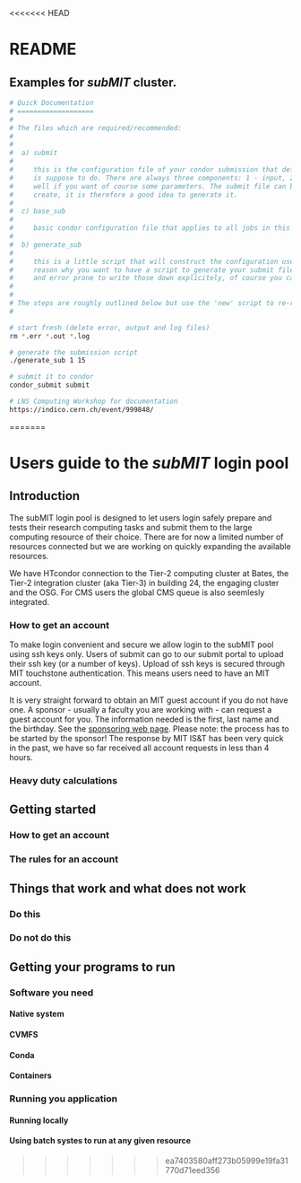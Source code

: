 <<<<<<< HEAD
# README
## Examples for *subMIT* cluster.

~~~sh
# Quick Documentation
# ===================
# 
# The files which are required/recommended:
# 
# 
#  a) submit
# 
#     this is the configuration file of your condor submission that defines what the condor submission
#     is suppose to do. There are always three components: 1 - input, 2 - executable, 3 - output and
#     well if you want of course some parameters. The submit file can be rather long and tedious to
#     create, it is therefore a good idea to generate it.
# 
#  c) base_sub
# 
#     basic condor configuration file that applies to all jobs in this batch.
#
#  b) generate_sub
# 
#     this is a little script that will construct the configuration used for condor submission. The
#     reason why you want to have a script to generate your submit file is that it is very repetitive
#     and error prone to write those down explicitely, of course you can.
# 
#
# The steps are roughly outlined below but use the 'new' script to re-run from scratch
# 

# start fresh (delete error, output and log files)
rm *.err *.out *.log

# generate the submission script
./generate_sub 1 15

# submit it to condor
condor_submit submit

# LNS Computing Workshop for documentation
https://indico.cern.ch/event/999848/
~~~
=======
# Users guide to the *subMIT* login pool

## Introduction

The subMIT login pool is designed to let users login safely prepare and tests their research computing tasks and submit them to the large computing resource of their choice. There are for now a limited number of resources connected but we are working on quickly expanding the available resources.

We have HTcondor connection to the Tier-2 computing cluster at Bates, the Tier-2 integration cluster (aka Tier-3) in building 24, the engaging cluster and the OSG. For CMS users the global CMS queue is also seemlesly integrated.

### How to get an account

To make login convenient and secure we allow login to the subMIT pool using ssh keys only. Users of submit can go to our submit portal to upload their ssh key (or a number of keys). Upload of ssh keys is secured through MIT touchstone authentication. This means users need to have an MIT account.

It is very straight forward to obtain an MIT guest account if you do not have one. A sponsor - usually a faculty you are working with - can request a guest account for you. The information needed is the first, last name and the birthday. See the [sponsoring web page](https://ist.mit.edu/guest-accounts). Please note: the process has to be started by the sponsor! The response by MIT IS&T has been very quick in the past, we have so far received all account requests in less than 4 hours.

### Heavy duty calculations

## Getting started

### How to get an account

### The rules for an account

## Things that work and what does not work

### Do this

### Do not do this

## Getting your programs to run

### Software you need

#### Native system

#### CVMFS

#### Conda

#### Containers

### Running you application

#### Running locally

#### Using batch systes to run at any given resource
>>>>>>> ea7403580aff273b05999e19fa31770d71eed356
